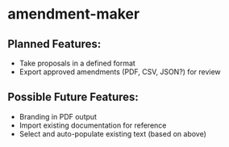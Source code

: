 # amendment-maker

## Planned Features:
- Take proposals in a defined format
- Export approved amendments (PDF, CSV, JSON?) for review

## Possible Future Features:
- Branding in PDF output
- Import existing documentation for reference
- Select and auto-populate existing text (based on above)
